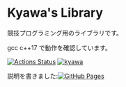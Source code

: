 # Kyawa's Library

競技プログラミング用のライブラリです。

gcc c++17 で動作を確認しています。

[![Actions Status](https://github.com/shikiyuiro/Library/workflows/verify/badge.svg)](https://github.com/shikiyuiro/Library/actions) 
[![kyawa](https://img.shields.io/endpoint?url=https%3A%2F%2Fatcoder-badges.now.sh%2Fapi%2Fatcoder%2Fjson%2Fkyawa)](https://atcoder.jp/users/kyawa)

説明を書きました:[![GitHub Pages](https://img.shields.io/static/v1?label=GitHub+Pages&message=+&color=brightgreen&logo=github)](https://shikiyuiro.github.io/library/)
